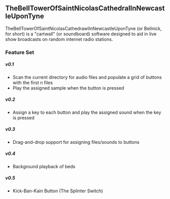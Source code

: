 ## TheBellTowerOfSaintNicolasCathedralInNewcastleUponTyne

TheBellTowerOfSaintNicolasCathedrawlInNewcastleUponTyne (or Bellnick, for short) is a "cartwall" (or soundboard) software
designed to aid in live show broadcasts on random internet radio stations.

### Feature Set
##### v0.1
* Scan the current directory for audio files and populate a grid of buttons with the first n files
* Play the assigned sample when the button is pressed

##### v0.2
* Assign a key to each button and play the assigned sound when the key is pressed

##### v0.3
* Drag-and-drop support for assigning files/sounds to buttons

##### v0.4
* Background playback of beds


##### v0.5
* Kick-Ban-Kain Button (The Splinter Switch)

